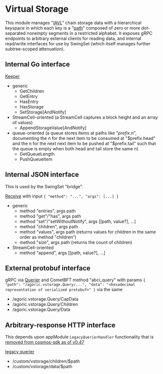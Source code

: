 # Virtual Storage

This module manages "[IAVL](https://github.com/cosmos/iavl)" chain storage data with a hierarchical keyspace in which each key is a "[path](./types/path_keys.go)" composed of zero or more dot-separated nonempty segments in a restricted alphabet. It exposes gRPC endpoints to arbitrary external clients for reading data, and internal read/write interfaces for use by SwingSet (which itself manages further subtree-scoped attenuation).

## Internal Go interface

[Keeper](./keeper/keeper.go)
* generic
  * GetChildren
  * GetEntry
  * HasEntry
  * HasStorage
  * SetStorage[AndNotify]
* StreamCell-oriented (a StreamCell captures a block height and an array of values)
  * AppendStorageValue[AndNotify]
* queue-oriented (a queue stores items at paths like "$prefix.$n", documenting
  the n for the next item to be consumed at "$prefix.head" and the n for the next
  next item to be pushed at "$prefix.tail" such that the queue is empty when both
  head and tail store the same n)
  * GetQueueLength
  * PushQueueItem

## Internal JSON interface

This is used by the SwingSet "bridge".

[Receive](./vstorage.go) with input `{ "method": "...", "args": [...] }`
* generic
  * method "entries", args path
  * method "get"/"has", args path
  * method "set"/"setWithoutNotify", args [[path, value?], ...]
  * method "children", args path
  * method "values", args path (returns values for children in the same order as method "children")
  * method "size", args path (returns the count of children)
* StreamCell-oriented
  * method "append", args [[path, value?], ...]

## External protobuf interface

gRPC via [Querier](./keeper/keeper.go)
and CometBFT method "abci_query" with params `{ "path": "/agoric.vstorage.Query/...", "data": "<hexadecimal representation of serialized protobuf>" }` via the same
* /agoric.vstorage.Query/CapData
* /agoric.vstorage.Query/Children
* /agoric.vstorage.Query/Data

## Arbitrary-response HTTP interface

This depends upon appModule `LegacyQuerierHandler` functionality that is [removed from cosmos-sdk as of v0.47](https://github.com/cosmos/cosmos-sdk/blob/fa4d87ef7e6d87aaccc94c337ffd2fe90fcb7a9d/CHANGELOG.md#api-breaking-changes-3)

[legacy querier](./keeper/querier.go)
* /custom/vstorage/children/$path
* /custom/vstorage/data/$path
